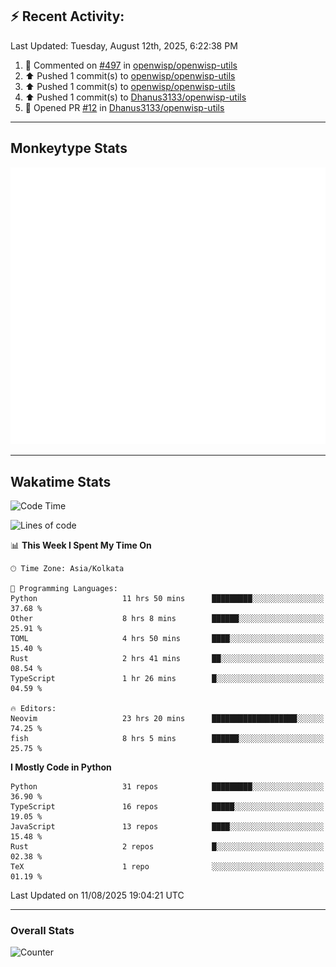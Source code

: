 ## :zap: Recent Activity:
<!--RECENT_ACTIVITY:last_update-->
Last Updated: Tuesday, August 12th, 2025, 6:22:38 PM
<!--RECENT_ACTIVITY:last_update_end-->
<!--RECENT_ACTIVITY:start-->
1. 💬 Commented on [#497](https://github.com/openwisp/openwisp-utils/pull/497#discussion_r2267770726) in [openwisp/openwisp-utils](https://github.com/openwisp/openwisp-utils)<br>
2. ⬆️ Pushed 1 commit(s) to [openwisp/openwisp-utils](https://github.com/openwisp/openwisp-utils)<br>
3. ⬆️ Pushed 1 commit(s) to [openwisp/openwisp-utils](https://github.com/openwisp/openwisp-utils)<br>
4. ⬆️ Pushed 1 commit(s) to [Dhanus3133/openwisp-utils](https://github.com/Dhanus3133/openwisp-utils)<br>
5. 💪 Opened PR [#12](https://github.com/Dhanus3133/openwisp-utils/pull/12) in [Dhanus3133/openwisp-utils](https://github.com/Dhanus3133/openwisp-utils)<br>
<!--RECENT_ACTIVITY:end-->

---

## Monkeytype Stats
<a href="https://monkeytype.com/profile/dhanus">
  <img src="https://raw.githubusercontent.com/Dhanus3133/Dhanus3133/monkeytype/monkeytype-lb.svg" alt="Monkeytype Profile" />
</a>

---

## Wakatime Stats
<!--START_SECTION:waka-->
![Code Time](http://img.shields.io/badge/Code%20Time-2%2C937%20hrs%2037%20mins-blue)

![Lines of code](https://img.shields.io/badge/From%20Hello%20World%20I%27ve%20Written-4.8%20million%20lines%20of%20code-blue)

📊 **This Week I Spent My Time On** 

```text
🕑︎ Time Zone: Asia/Kolkata

💬 Programming Languages: 
Python                   11 hrs 50 mins      █████████░░░░░░░░░░░░░░░░   37.68 % 
Other                    8 hrs 8 mins        ██████░░░░░░░░░░░░░░░░░░░   25.91 % 
TOML                     4 hrs 50 mins       ████░░░░░░░░░░░░░░░░░░░░░   15.40 % 
Rust                     2 hrs 41 mins       ██░░░░░░░░░░░░░░░░░░░░░░░   08.54 % 
TypeScript               1 hr 26 mins        █░░░░░░░░░░░░░░░░░░░░░░░░   04.59 % 

🔥 Editors: 
Neovim                   23 hrs 20 mins      ███████████████████░░░░░░   74.25 % 
fish                     8 hrs 5 mins        ██████░░░░░░░░░░░░░░░░░░░   25.75 % 
```

**I Mostly Code in Python** 

```text
Python                   31 repos            █████████░░░░░░░░░░░░░░░░   36.90 % 
TypeScript               16 repos            █████░░░░░░░░░░░░░░░░░░░░   19.05 % 
JavaScript               13 repos            ████░░░░░░░░░░░░░░░░░░░░░   15.48 % 
Rust                     2 repos             █░░░░░░░░░░░░░░░░░░░░░░░░   02.38 % 
TeX                      1 repo              ░░░░░░░░░░░░░░░░░░░░░░░░░   01.19 % 
```




 Last Updated on 11/08/2025 19:04:21 UTC
<!--END_SECTION:waka-->
---

### Overall Stats

<img src="https://moe-counter.glitch.me/get/@Dhanus3133?theme=asoul" alt="Counter" />
